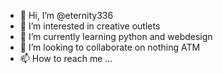 - 👋 Hi, I’m @eternity336
- 👀 I’m interested in creative outlets
- 🌱 I’m currently learning python and webdesign
- 💞️ I’m looking to collaborate on nothing ATM
- 📫 How to reach me ...

<!---
eternity336/eternity336 is a ✨ special ✨ repository because its `README.md` (this file) appears on your GitHub profile.
You can click the Preview link to take a look at your changes.
--->
